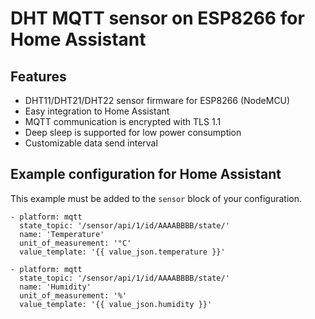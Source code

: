 # DHT MQTT sensor on ESP8266 for Home Assistant

## Features

- DHT11/DHT21/DHT22 sensor firmware for ESP8266 (NodeMCU)
- Easy integration to Home Assistant
- MQTT communication is encrypted with TLS 1.1
- Deep sleep is supported for low power consumption
- Customizable data send interval

## Example configuration for Home Assistant

This example must be added to the `sensor` block of your configuration.

    - platform: mqtt
      state_topic: '/sensor/api/1/id/AAAABBBB/state/'
      name: 'Temperature'
      unit_of_measurement: '°C'
      value_template: '{{ value_json.temperature }}'

    - platform: mqtt
      state_topic: '/sensor/api/1/id/AAAABBBB/state/'
      name: 'Humidity'
      unit_of_measurement: '%'
      value_template: '{{ value_json.humidity }}'

